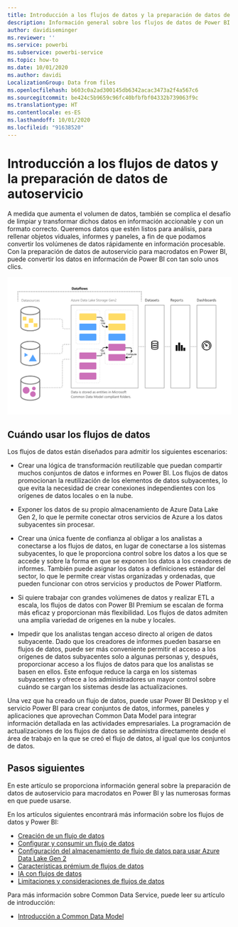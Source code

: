 ```yaml
---
title: Introducción a los flujos de datos y la preparación de datos de autoservicio
description: Información general sobre los flujos de datos de Power BI y cuándo usarlos
author: davidiseminger
ms.reviewer: ''
ms.service: powerbi
ms.subservice: powerbi-service
ms.topic: how-to
ms.date: 10/01/2020
ms.author: davidi
LocalizationGroup: Data from files
ms.openlocfilehash: b603c0a2ad300145db6342acac3473a2f4a567c6
ms.sourcegitcommit: be424c5b9659c96fc40bfbfbf04332b739063f9c
ms.translationtype: HT
ms.contentlocale: es-ES
ms.lasthandoff: 10/01/2020
ms.locfileid: "91638520"
---
```

# <a name="introduction-to-dataflows-and-self-service-data-prep"></a>Introducción a los flujos de datos y la preparación de datos de autoservicio

A medida que aumenta el volumen de datos, también se complica el desafío de limpiar y transformar dichos datos en información accionable y con un formato correcto. Queremos datos que estén listos para análisis, para rellenar objetos viduales, informes y paneles, a fin de que podamos convertir los volúmenes de datos rápidamente en información procesable. Con la preparación de datos de autoservicio para macrodatos en Power BI, puede convertir los datos en información de Power BI con tan solo unos clics.

![Flujo de datos](media/dataflows-introduction-self-service-flow.png)

## <a name="when-to-use-dataflows"></a>Cuándo usar los flujos de datos

Los flujos de datos están diseñados para admitir los siguientes escenarios:

* Crear una lógica de transformación reutilizable que puedan compartir muchos conjuntos de datos e informes en Power BI. Los flujos de datos promocionan la reutilización de los elementos de datos subyacentes, lo que evita la necesidad de crear conexiones independientes con los orígenes de datos locales o en la nube.

* Exponer los datos de su propio almacenamiento de Azure Data Lake Gen 2, lo que le permite conectar otros servicios de Azure a los datos subyacentes sin procesar.

* Crear una única fuente de confianza al obligar a los analistas a conectarse a los flujos de datos, en lugar de conectarse a los sistemas subyacentes, lo que le proporciona control sobre los datos a los que se accede y sobre la forma en que se exponen los datos a los creadores de informes. También puede asignar los datos a definiciones estándar del sector, lo que le permite crear vistas organizadas y ordenadas, que pueden funcionar con otros servicios y productos de Power Platform.

* Si quiere trabajar con grandes volúmenes de datos y realizar ETL a escala, los flujos de datos con Power BI Premium se escalan de forma más eficaz y proporcionan más flexibilidad. Los flujos de datos admiten una amplia variedad de orígenes en la nube y locales. 

* Impedir que los analistas tengan acceso directo al origen de datos subyacente. Dado que los creadores de informes pueden basarse en flujos de datos, puede ser más conveniente permitir el acceso a los orígenes de datos subyacentes solo a algunas personas y, después, proporcionar acceso a los flujos de datos para que los analistas se basen en ellos. Este enfoque reduce la carga en los sistemas subyacentes y ofrece a los administradores un mayor control sobre cuándo se cargan los sistemas desde las actualizaciones.

Una vez que ha creado un flujo de datos, puede usar Power BI Desktop y el servicio Power BI para crear conjuntos de datos, informes, paneles y aplicaciones que aprovechan Common Data Model para integrar información detallada en las actividades empresariales. La programación de actualizaciones de los flujos de datos se administra directamente desde el área de trabajo en la que se creó el flujo de datos, al igual que los conjuntos de datos.

## <a name="next-steps"></a>Pasos siguientes
En este artículo se proporciona información general sobre la preparación de datos de autoservicio para macrodatos en Power BI y las numerosas formas en que puede usarse. 

En los artículos siguientes encontrará más información sobre los flujos de datos y Power BI:

* [Creación de un flujo de datos](dataflows-create.md)
* [Configurar y consumir un flujo de datos](dataflows-configure-consume.md)
* [Configuración del almacenamiento de flujo de datos para usar Azure Data Lake Gen 2](dataflows-azure-data-lake-storage-integration.md)
* [Características prémium de flujos de datos](dataflows-premium-features.md)
* [IA con flujos de datos](dataflows-machine-learning-integration.md)
* [Limitaciones y consideraciones de flujos de datos](dataflows-features-limitations.md)


Para más información sobre Common Data Service, puede leer su artículo de introducción:
* [Introducción a Common Data Model](https://docs.microsoft.com/powerapps/common-data-model/overview)